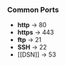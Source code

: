 ### Common Ports
- **http** -> 80
- **https** -> 443 
- **ftp** -> 21
- **SSH** -> 22
- [[DSN]] -> 53
